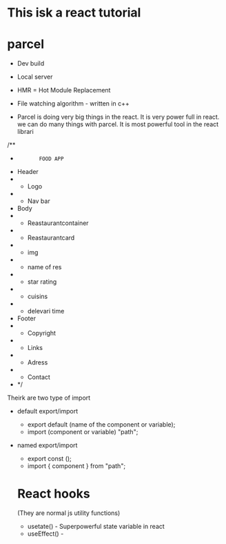 # This isk a react tutorial

# parcel

- Dev build
- Local server
- HMR = Hot Module Replacement
- File watching algorithm - written in c++

- Parcel is doing very big things in the react. It is very power full in react. we can do many things with parcel. It is most powerful tool in the react librari

/\*\*

-            FOOD APP
- Header
- - Logo
- - Nav bar
- Body
- - Reastaurantcontainer
- - Reastaurantcard
- - img
- - name of res
- - star rating
- - cuisins
- - delevari time
- Footer
- - Copyright
- - Links
- - Adress
- - Contact
- \*/

Theirk are two type of import

- default export/import

  - export default (name of the component or variable);
  - import (component or variable) "path";

- named export/import
  - export const ();
  - import { component } from "path";


  # React hooks
  (They are normal js utility functions)
   - usetate() - Superpowerful state variable in react
   - useEffect() -  
